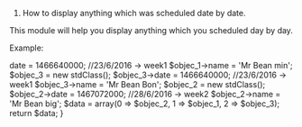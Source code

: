 1. How to display anything which was scheduled date by date.

This module will help you display anything which you scheduled day by day. 

Example:
<?php
/**
 * hook_week_data
 * @return array
 */
function hook_week_data() {
  $objec_1 = new stdClass();
  $objec_1->date = 1466640000; //23/6/2016 -> week1
  $objec_1->name = 'Mr Bean min';

  $objec_3 = new stdClass();
  $objec_3->date = 1466640000; //23/6/2016 -> week1
  $objec_3->name = 'Mr Bean Bon';

  $objec_2 = new stdClass();
  $objec_2->date = 1467072000; //28/6/2016 -> week2
  $objec_2->name = 'Mr Bean big';

  $data = array(0 => $objec_2, 1 => $objec_1, 2 => $objec_3);

  return $data;
}
